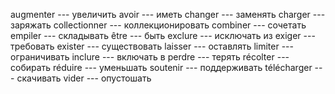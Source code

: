 augmenter --- увеличить
avoir --- иметь
changer --- заменять
charger --- заряжать
collectionner --- коллекционировать
combiner --- сочетать
empiler --- складывать
être --- быть
exclure --- исключать из
exiger --- требовать
exister --- существовать
laisser --- оставлять
limiter --- ограничивать
inclure --- включать в
perdre --- терять
récolter --- собирать
réduire --- уменьшать
soutenir --- поддерживать
télécharger --- скачивать
vider --- опустошать